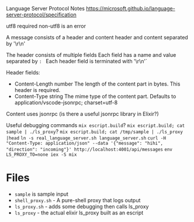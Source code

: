 Language Server Protocol Notes
https://microsoft.github.io/language-server-protocol/specification

utf8 required
non-utf8 is an error

A message consists of a header and content
header and content separated by '\r\n'

The header consists of multiple fields
Each field has a name and value separated by `: `
Each header field is terminated with '\r\n'`

Header fields:
* Content-Length 	number 	The length of the content part in bytes. This header is required.
* Content-Type 	string 	The mime type of the content part. Defaults to application/vscode-jsonrpc; charset=utf-8

Content uses jsonrpc (is there a useful jsonrpc library in Elixir?)


Useful debugging commands
`mix escript.build`?
`mix escript.build; cat sample | ./ls_proxy`?
`mix escript.build; cat /tmp/sample | ./ls_proxy |head`
`ln -s real_language_server.sh language_server.sh`
`curl -H "Content-Type: application/json" --data '{"message": "hihi", "direction": "incoming"}' http://localhost:4001/api/messages`
`env LS_PROXY_TO=none iex -S mix`

# Files

* `sample` is sample input
* `shell_proxy.sh` - A pure-shell proxy that logs output
* `ls_proxy.sh` - adds some debugging then calls ls_proxy
* `ls_proxy` - the actual elixir ls_proxy built as an escript
